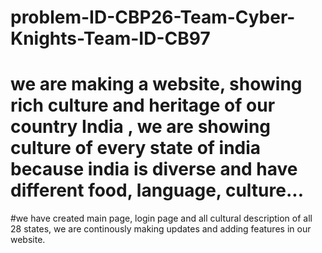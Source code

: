 # problem-ID-CBP26-Team-Cyber-Knights-Team-ID-CB97
# we are making a website, showing rich culture and heritage of our country India , we are showing culture of every state of india because india is diverse and have different food, language, culture...

#we have created main page, login page and all cultural description of all 28 states, we are continously making updates and adding features in our website.
